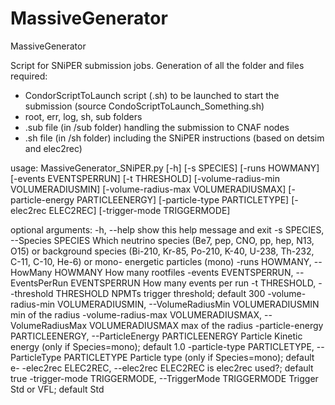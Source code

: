 # MassiveGenerator
MassiveGenerator

Script for SNiPER submission jobs.
Generation of all the folder and files required:
- CondorScriptToLaunch script (.sh) to be launched to start the submission (source CondoScriptToLaunch_Something.sh)
- root, err, log, sh, sub folders
- .sub file (in /sub folder) handling the submission to CNAF nodes
- .sh file (in /sh folder) including the SNiPER instructions (based on detsim and elec2rec) 

usage: MassiveGenerator_SNiPER.py [-h] [-s SPECIES] [-runs HOWMANY]
                                  [-events EVENTSPERRUN] [-t THRESHOLD]
                                  [-volume-radius-min VOLUMERADIUSMIN]
                                  [-volume-radius-max VOLUMERADIUSMAX]
                                  [-particle-energy PARTICLEENERGY]
                                  [-particle-type PARTICLETYPE]
                                  [-elec2rec ELEC2REC]
                                  [-trigger-mode TRIGGERMODE]

optional arguments:
  -h, --help            show this help message and exit
  -s SPECIES, --Species SPECIES
                        Which neutrino species (Be7, pep, CNO, pp, hep, N13,
                        O15) or background species (Bi-210, Kr-85, Po-210,
                        K-40, U-238, Th-232, C-11, C-10, He-6) or mono-
                        energetic particles (mono)
  -runs HOWMANY, --HowMany HOWMANY
                        How many rootfiles
  -events EVENTSPERRUN, --EventsPerRun EVENTSPERRUN
                        How many events per run
  -t THRESHOLD, --threshold THRESHOLD
                        NPMTs trigger threshold; default 300
  -volume-radius-min VOLUMERADIUSMIN, --VolumeRadiusMin VOLUMERADIUSMIN
                        min of the radius
  -volume-radius-max VOLUMERADIUSMAX, --VolumeRadiusMax VOLUMERADIUSMAX
                        max of the radius
  -particle-energy PARTICLEENERGY, --ParticleEnergy PARTICLEENERGY
                        Particle Kinetic energy (only if Species=mono);
                        default 1.0
  -particle-type PARTICLETYPE, --ParticleType PARTICLETYPE
                        Particle type (only if Species=mono); default e-
  -elec2rec ELEC2REC, --elec2rec ELEC2REC
                        is elec2rec used?; default true
  -trigger-mode TRIGGERMODE, --TriggerMode TRIGGERMODE
                        Trigger Std or VFL; default Std
